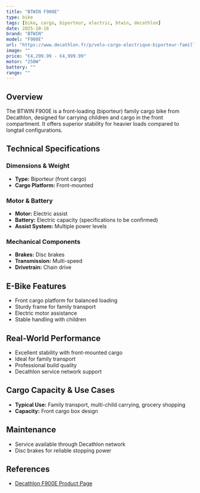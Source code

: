 ```yaml
---
title: "BTWIN F900E"
type: bike
tags: [bike, cargo, biporteur, electric, btwin, decathlon]
date: 2025-10-16
brand: "BTWIN"
model: "F900E"
url: "https://www.decathlon.fr/p/velo-cargo-electrique-biporteur-famille-f900e/"
image: ""
price: "€4,299.99 - €4,999.99"
motor: "250W"
battery: ""
range: ""
---
```


## Overview

The BTWIN F900E is a front-loading (biporteur) family cargo bike from Decathlon, designed for carrying children and cargo in the front compartment. It offers superior stability for heavier loads compared to longtail configurations.

## Technical Specifications

### Dimensions & Weight

- **Type:** Biporteur (front cargo)
- **Cargo Platform:** Front-mounted

### Motor & Battery

- **Motor:** Electric assist
- **Battery:** Electric capacity (specifications to be confirmed)
- **Assist System:** Multiple power levels

### Mechanical Components

- **Brakes:** Disc brakes
- **Transmission:** Multi-speed
- **Drivetrain:** Chain drive

## E-Bike Features

- Front cargo platform for balanced loading
- Sturdy frame for family transport
- Electric motor assistance
- Stable handling with children

## Real-World Performance

- Excellent stability with front-mounted cargo
- Ideal for family transport
- Professional build quality
- Decathlon service network support

## Cargo Capacity & Use Cases

- **Typical Use:** Family transport, multi-child carrying, grocery shopping
- **Capacity:** Front cargo box design

## Maintenance

- Service available through Decathlon network
- Disc brakes for reliable stopping power

## References

- [Decathlon F900E Product Page](https://www.decathlon.fr/p/velo-cargo-electrique-biporteur-famille-f900e/)
